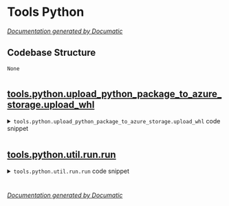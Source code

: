 # Tools Python

[_Documentation generated by Documatic_](https://www.documatic.com)

<!---Documatic-section-Codebase Structure-start--->
## Codebase Structure

<!---Documatic-block-system_architecture-start--->
```mermaid
None
```
<!---Documatic-block-system_architecture-end--->

# #
<!---Documatic-section-Codebase Structure-end--->

<!---Documatic-section-tools.python.upload_python_package_to_azure_storage.upload_whl-start--->
## [tools.python.upload_python_package_to_azure_storage.upload_whl](4-tools_python.md#tools.python.upload_python_package_to_azure_storage.upload_whl)

<!---Documatic-section-upload_whl-start--->
<!---Documatic-block-tools.python.upload_python_package_to_azure_storage.upload_whl-start--->
<details>
	<summary><code>tools.python.upload_python_package_to_azure_storage.upload_whl</code> code snippet</summary>

```python
def upload_whl(python_wheel_path, account_name, account_key, container_name):
    blob_service_client = BlobServiceClient(f'https://{account_name}.blob.core.windows.net', credential=account_key)
    blob_name = os.path.basename(python_wheel_path)
    blob_client = blob_service_client.get_blob_client(container_name, blob_name)
    with open(python_wheel_path, 'rb') as blob:
        blob_client.upload_blob(blob, blob_type='BlockBlob', overwrite=True)
    html_blob_name = 'torch_ort_nightly.html'
    html_blob_client = blob_service_client.get_blob_client(container_name, html_blob_name)
    lines = html_blob_client.download_blob().content_as_text().splitlines()
    new_line = '<a href="{blobname}">{blobname}</a><br>'.format(blobname=blob_name)
    lines.append(new_line)
    lines.sort()
    html_blob = '\n'.join(lines)
    content_settings = ContentSettings(content_type='text/html')
    html_blob_client.upload_blob(html_blob, blob_type='BlockBlob', content_settings=content_settings, overwrite=True)
```
</details>
<!---Documatic-block-tools.python.upload_python_package_to_azure_storage.upload_whl-end--->
<!---Documatic-section-upload_whl-end--->

# #
<!---Documatic-section-tools.python.upload_python_package_to_azure_storage.upload_whl-end--->

<!---Documatic-section-tools.python.util.run.run-start--->
## [tools.python.util.run.run](4-tools_python.md#tools.python.util.run.run)

<!---Documatic-section-run-start--->
<!---Documatic-block-tools.python.util.run.run-start--->
<details>
	<summary><code>tools.python.util.run.run</code> code snippet</summary>

```python
def run(*args, cwd=None, input=None, capture_stdout=False, capture_stderr=False, shell=False, env=None, check=True, quiet=False):
    cmd = [*args]
    _log.info("Running subprocess in '{0}'\n{1}".format(cwd or os.getcwd(), cmd))

    def output(is_stream_captured):
        return subprocess.PIPE if is_stream_captured else subprocess.DEVNULL if quiet else None
    completed_process = subprocess.run(cmd, cwd=cwd, check=check, input=input, stdout=output(capture_stdout), stderr=output(capture_stderr), env=env, shell=shell)
    _log.debug('Subprocess completed. Return code: {}'.format(completed_process.returncode))
    return completed_process
```
</details>
<!---Documatic-block-tools.python.util.run.run-end--->
<!---Documatic-section-run-end--->

# #
<!---Documatic-section-tools.python.util.run.run-end--->

[_Documentation generated by Documatic_](https://www.documatic.com)